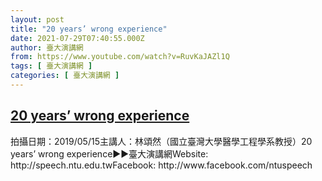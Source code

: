 ```yaml
---
layout: post
title: "20 years’ wrong experience"
date: 2021-07-29T07:40:55.000Z
author: 臺大演講網
from: https://www.youtube.com/watch?v=RuvKaJAZl1Q
tags: [ 臺大演講網 ]
categories: [ 臺大演講網 ]
---
```

<!--1627544455000-->
[20 years’ wrong experience](https://www.youtube.com/watch?v=RuvKaJAZl1Q)
------

<div>
拍攝日期：2019/05/15主講人：林頌然（國立臺灣大學醫學工程學系教授）20 years’ wrong experience►►臺大演講網Website: http://speech.ntu.edu.twFacebook: http://www.facebook.com/ntuspeech
</div>
